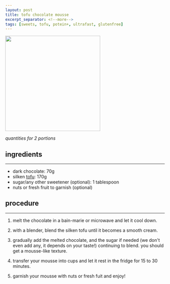 ```yaml
---
layout: post
title: tofu chocolate mousse
excerpt_separator: <!--more-->
tags: [sweets, tofu, potein+, ultrafast, glutenfree]
---
```


 <img src="../../../images/chocolate-tofu-mousse.jpg" width="300">
 
 <!--more-->


 *quantities for 2 portions*

## ingredients
---

- dark chocolate: 70g
- silken [tofu](https://fagiolini.github.io/guide-tofu/): 170g
- sugar/any other sweetener (optional): 1 tablespoon
- nuts or fresh fruit to garnish (optional)



## procedure
---

1. melt the chocolate in a bain-marie or microwave and let it cool down.
   
2. with a blender, blend the silken tofu until it becomes a smooth cream.
   
3. gradually add the melted chocolate, and the sugar if needed (we don't even add any, it depends on your taste!) continuing to blend. you should get a mousse-like texture.
   
4. transfer your mousse into cups and let it rest in the fridge for 15 to 30 minutes. 
   
5. garnish your mousse with nuts or fresh fuit and enjoy!


